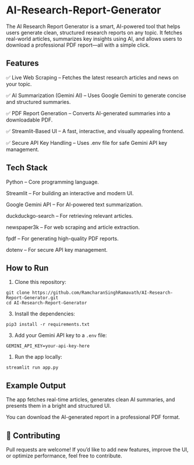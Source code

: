 # AI-Research-Report-Generator
The AI Research Report Generator is a smart, AI-powered tool that helps users generate clean, structured research reports on any topic. It fetches real-world articles, summarizes key insights using AI, and allows users to download a professional PDF report—all with a simple click.
## Features

✅ Live Web Scraping – Fetches the latest research articles and news on your topic.

✅ AI Summarization (Gemini AI) – Uses Google Gemini to generate concise and structured summaries.

✅ PDF Report Generation – Converts AI-generated summaries into a downloadable PDF.

✅ Streamlit-Based UI – A fast, interactive, and visually appealing frontend.

✅ Secure API Key Handling – Uses .env file for safe Gemini API key management. 

## Tech Stack

Python – Core programming language.

Streamlit – For building an interactive and modern UI.

Google Gemini API – For AI-powered text summarization.

duckduckgo-search – For retrieving relevant articles.

newspaper3k – For web scraping and article extraction.

fpdf – For generating high-quality PDF reports.

dotenv – For secure API key management.



## How to Run

1. Clone this repository:
```
git clone https://github.com/RamcharanSinghRamavath/AI-Research-Report-Generator.git
cd AI-Research-Report-Generator
```


3. Install the dependencies:

```
pip3 install -r requirements.txt
```

3. Add your Gemini API key to a `.env` file:

```
GEMINI_API_KEY=your-api-key-here
```

1. Run the app locally:

```
streamlit run app.py
```

## Example Output

The app fetches real-time articles, generates clean AI summaries, and presents them in a bright and structured UI.

You can download the AI-generated report in a professional PDF format.



## 🤝 Contributing
Pull requests are welcome! If you’d like to add new features, improve the UI, or optimize performance, feel free to contribute.
